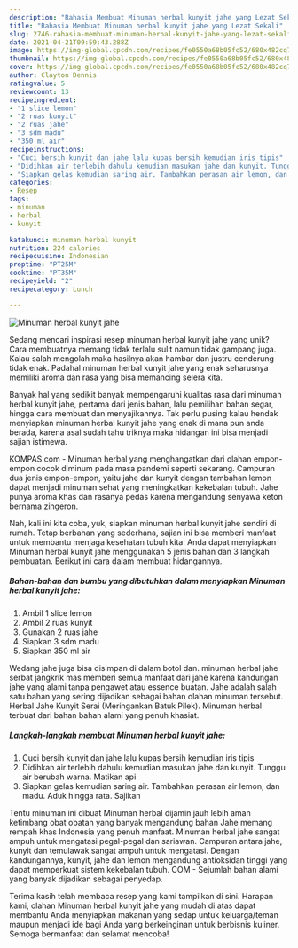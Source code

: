 ```yaml
---
description: "Rahasia Membuat Minuman herbal kunyit jahe yang Lezat Sekali"
title: "Rahasia Membuat Minuman herbal kunyit jahe yang Lezat Sekali"
slug: 2746-rahasia-membuat-minuman-herbal-kunyit-jahe-yang-lezat-sekali
date: 2021-04-21T09:59:43.288Z
image: https://img-global.cpcdn.com/recipes/fe0550a68b05fc52/680x482cq70/minuman-herbal-kunyit-jahe-foto-resep-utama.jpg
thumbnail: https://img-global.cpcdn.com/recipes/fe0550a68b05fc52/680x482cq70/minuman-herbal-kunyit-jahe-foto-resep-utama.jpg
cover: https://img-global.cpcdn.com/recipes/fe0550a68b05fc52/680x482cq70/minuman-herbal-kunyit-jahe-foto-resep-utama.jpg
author: Clayton Dennis
ratingvalue: 5
reviewcount: 13
recipeingredient:
- "1 slice lemon"
- "2 ruas kunyit"
- "2 ruas jahe"
- "3 sdm madu"
- "350 ml air"
recipeinstructions:
- "Cuci bersih kunyit dan jahe lalu kupas bersih kemudian iris tipis"
- "Didihkan air terlebih dahulu kemudian masukan jahe dan kunyit. Tunggu air berubah warna. Matikan api"
- "Siapkan gelas kemudian saring air. Tambahkan perasan air lemon, dan madu. Aduk hingga rata. Sajikan"
categories:
- Resep
tags:
- minuman
- herbal
- kunyit

katakunci: minuman herbal kunyit 
nutrition: 224 calories
recipecuisine: Indonesian
preptime: "PT25M"
cooktime: "PT35M"
recipeyield: "2"
recipecategory: Lunch

---
```



![Minuman herbal kunyit jahe](https://img-global.cpcdn.com/recipes/fe0550a68b05fc52/680x482cq70/minuman-herbal-kunyit-jahe-foto-resep-utama.jpg)

Sedang mencari inspirasi resep minuman herbal kunyit jahe yang unik? Cara membuatnya memang tidak terlalu sulit namun tidak gampang juga. Kalau salah mengolah maka hasilnya akan hambar dan justru cenderung tidak enak. Padahal minuman herbal kunyit jahe yang enak seharusnya memiliki aroma dan rasa yang bisa memancing selera kita.

Banyak hal yang sedikit banyak mempengaruhi kualitas rasa dari minuman herbal kunyit jahe, pertama dari jenis bahan, lalu pemilihan bahan segar, hingga cara membuat dan menyajikannya. Tak perlu pusing kalau hendak menyiapkan minuman herbal kunyit jahe yang enak di mana pun anda berada, karena asal sudah tahu triknya maka hidangan ini bisa menjadi sajian istimewa.

KOMPAS.com - Minuman herbal yang menghangatkan dari olahan empon-empon cocok diminum pada masa pandemi seperti sekarang. Campuran dua jenis empon-empon, yaitu jahe dan kunyit dengan tambahan lemon dapat menjadi minuman sehat yang meningkatkan kekebalan tubuh. Jahe punya aroma khas dan rasanya pedas karena mengandung senyawa keton bernama zingeron.


Nah, kali ini kita coba, yuk, siapkan minuman herbal kunyit jahe sendiri di rumah. Tetap berbahan yang sederhana, sajian ini bisa memberi manfaat untuk membantu menjaga kesehatan tubuh kita. Anda dapat menyiapkan Minuman herbal kunyit jahe menggunakan 5 jenis bahan dan 3 langkah pembuatan. Berikut ini cara dalam membuat hidangannya.

<!--inarticleads1-->

##### Bahan-bahan dan bumbu yang dibutuhkan dalam menyiapkan Minuman herbal kunyit jahe:

1. Ambil 1 slice lemon
1. Ambil 2 ruas kunyit
1. Gunakan 2 ruas jahe
1. Siapkan 3 sdm madu
1. Siapkan 350 ml air


Wedang jahe juga bisa disimpan di dalam botol dan. minuman herbal jahe serbat jangkrik mas memberi semua manfaat dari jahe karena kandungan jahe yang alami tanpa pengawet atau essence buatan. Jahe adalah salah satu bahan yang sering dijadikan sebagai bahan olahan minuman tersebut. Herbal Jahe Kunyit Serai (Meringankan Batuk Pilek). Minuman herbal terbuat dari bahan bahan alami yang penuh khasiat. 

<!--inarticleads2-->

##### Langkah-langkah membuat Minuman herbal kunyit jahe:

1. Cuci bersih kunyit dan jahe lalu kupas bersih kemudian iris tipis
1. Didihkan air terlebih dahulu kemudian masukan jahe dan kunyit. Tunggu air berubah warna. Matikan api
1. Siapkan gelas kemudian saring air. Tambahkan perasan air lemon, dan madu. Aduk hingga rata. Sajikan


Tentu minuman ini dibuat Minuman herbal dijamin jauh lebih aman ketimbang obat obatan yang banyak mengandung bahan Jahe memang rempah khas Indonesia yang penuh manfaat. Minuman herbal jahe sangat ampuh untuk mengatasi pegal-pegal dan sariawan. Campuran antara jahe, kunyit dan temulawak sangat ampuh untuk mengatasi. Dengan kandungannya, kunyit, jahe dan lemon mengandung antioksidan tinggi yang dapat memperkuat sistem kekebalan tubuh. COM - Sejumlah bahan alami yang banyak dijadikan sebagai penyedap. 

Terima kasih telah membaca resep yang kami tampilkan di sini. Harapan kami, olahan Minuman herbal kunyit jahe yang mudah di atas dapat membantu Anda menyiapkan makanan yang sedap untuk keluarga/teman maupun menjadi ide bagi Anda yang berkeinginan untuk berbisnis kuliner. Semoga bermanfaat dan selamat mencoba!
